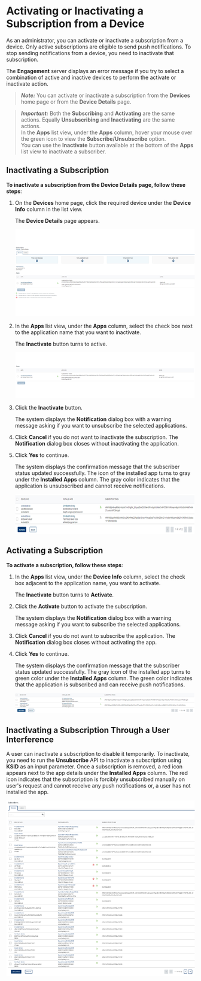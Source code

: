                            


Activating or Inactivating a Subscription from a Device
=======================================================

As an administrator, you can activate or inactivate a subscription from a device. Only active subscriptions are eligible to send push notifications. To stop sending notifications from a device, you need to inactivate that subscription.

The **Engagement** server displays an error message if you try to select a combination of active and inactive devices to perform the activate or inactivate action.

> **_Note:_** You can activate or inactivate a subscription from the **Devices** home page or from the **Device Details** page.

> **_Important:_** Both the **Subscribing** and **Activating** are the same actions. Equally **Unsubscribing** and **Inactivating** are the same actions.  
In the **Apps** list view, under the **Apps** column, hover your mouse over the green icon to view the **Subscribe/Unsubscribe** option.  
You can use the **Inactivate** button available at the bottom of the **Apps** list view to inactivate a subscriber.

Inactivating a Subscription
---------------------------

**To inactivate a subscription from the Device Details page, follow these steps**:

1.  On the **Devices** home page, click the required device under the **Device Info** column in the list view.
    
    The **Device Details** page appears.
    
    ![](../Resources/Images/Overview/Subscribers/Devices/inactivateanappfrom_devicepage_591x287.png)
    
2.  In the **Apps** list view, under the **Apps** column, select the check box next to the application name that you want to inactivate.
    
    The **Inactivate** button turns to active.
    
    ![](../Resources/Images/Overview/Subscribers/Devices/inactivateadevice1_601x153.png)
    
3.  Click the **Inactivate** button.
    
    The system displays the **Notification** dialog box with a warning message asking if you want to unsubscribe the selected applications.
    
4.  Click **Cancel** if you do not want to inactivate the subscription. The **Notification** dialog box closes without inactivating the application.
5.  Click **Yes** to continue.
    
    The system displays the confirmation message that the subscriber status updated successfully. The icon of the installed app turns to gray under the **Installed Apps** column. The gray color indicates that the application is unsubscribed and cannot receive notifications.
    
    ![](../Resources/Images/Overview/Subscribers/Devices/inactivateadevice2_595x131.png)
    

Activating a Subscription
-------------------------

**To activate a subscription, follow these steps**:

1.  In the **Apps** list view, under the **Device Info** column, select the check box adjacent to the application name, you want to activate.
    
    The **Inactivate** button turns to **Activate**.
    
2.  Click the **Activate** button to activate the subscription.
    
    The system displays the **Notification** dialog box with a warning message asking if you want to subscribe the selected applications.
    
3.  Click **Cancel** if you do not want to subscribe the application. The **Notification** dialog box closes without activating the app.
4.  Click **Yes** to continue.
    
    The system displays the confirmation message that the subscriber status updated successfully. The gray icon of the installed app turns to green color under the **Installed Apps** column. The green color indicates that the application is subscribed and can receive push notifications.
    
    ![](../Resources/Images/Overview/Subscribers/Devices/inactivateadevice3_598x134.png)
    

Inactivating a Subscription Through a User Interference
-------------------------------------------------------

A user can inactivate a subscription to disable it temporarily. To inactivate, you need to run the **Unsubscribe** API to inactivate a subscription using **KSID** as an input parameter. Once a subscription is removed, a red icon appears next to the app details under the **Installed Apps** column. The red icon indicates that the subscription is forcibly unsubscribed manually on user's request and cannot receive any push notifications or, a user has not installed the app.

![](../Resources/Images/Overview/Subscribers/Devices/inactivateappuserinterference_643x507.png)
